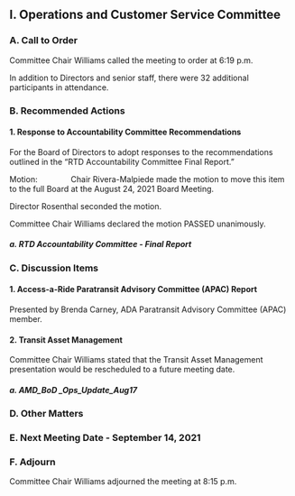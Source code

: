 ## I. Operations and Customer Service Committee

### A. Call to Order

Committee Chair Williams called the meeting to order at 6:19 p.m.

In addition to Directors and senior staff, there were 32 additional participants in attendance.

### B. Recommended Actions

#### 1. Response to Accountability Committee Recommendations

For the Board of Directors to adopt responses to the recommendations outlined in the “RTD Accountability Committee Final Report.”

Motion:               Chair Rivera-Malpiede made the motion to move this item to the full Board at the August 24, 2021 Board Meeting.

Director Rosenthal seconded the motion.

Committee Chair Williams declared the motion PASSED unanimously.

##### a. RTD Accountability Committee - Final Report

### C. Discussion Items

#### 1. Access-a-Ride Paratransit Advisory Committee (APAC) Report

Presented by Brenda Carney, ADA Paratransit Advisory Committee (APAC) member.

#### 2. Transit Asset Management

Committee Chair Williams stated that the Transit Asset Management presentation would be rescheduled to a future meeting date.

##### a. AMD_BoD _Ops_Update_Aug17

### D. Other Matters

### E. Next Meeting Date - September 14, 2021

### F. Adjourn

Committee Chair Williams adjourned the meeting at 8:15 p.m.